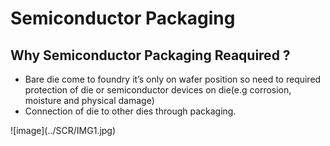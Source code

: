 # Semiconductor Packaging
## Why Semiconductor Packaging Reaquired ?
 <ul>
  <li>Bare die come to foundry it’s only on wafer position so need to required protection of die or
      semiconductor devices on die(e.g corrosion, moisture and physical damage)</li>
 <li>Connection of die to other dies through packaging.</li>
 </ul>
 ![image](../SCR/IMG1.jpg)
         
